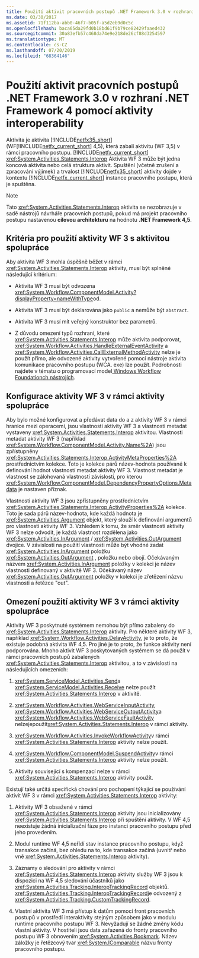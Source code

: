 ```yaml
---
title: Použití aktivit pracovních postupů .NET Framework 3.0 v rozhraní .NET Framework 4 pomocí aktivity interoperability
ms.date: 03/30/2017
ms.assetid: 71f112ba-abb0-46f7-b05f-a5d2eb9d0c5c
ms.openlocfilehash: baca65da29fd0b18bd61f9b79ce82429faaed432
ms.sourcegitcommit: 30a83efb57c468da74e9e218de26cf88d3254597
ms.translationtype: MT
ms.contentlocale: cs-CZ
ms.lasthandoff: 07/20/2019
ms.locfileid: "68364146"
---
```

# <a name="using-net-framework-30-wf-activities-in-net-framework-4-with-the-interop-activity"></a>Použití aktivit pracovních postupů .NET Framework 3.0 v rozhraní .NET Framework 4 pomocí aktivity interoperability
Aktivita je aktivita [!INCLUDE[netfx35_short](../../../includes/netfx35-short-md.md)] (WF[!INCLUDE[netfx_current_short](../../../includes/netfx-current-short-md.md)] 4,5), která zabalí aktivitu (WF 3,5) v rámci pracovního postupu. [!INCLUDE[netfx_current_short](../../../includes/netfx-current-short-md.md)] <xref:System.Activities.Statements.Interop> Aktivita WF 3 může být jedna koncová aktivita nebo celá struktura aktivit. Spuštění (včetně zrušení a zpracování výjimek) a trvalost [!INCLUDE[netfx35_short](../../../includes/netfx35-short-md.md)] aktivity dojde v kontextu [!INCLUDE[netfx_current_short](../../../includes/netfx-current-short-md.md)] instance pracovního postupu, která je spuštěna.  
  
> [!NOTE]
>  Tato <xref:System.Activities.Statements.Interop> aktivita se nezobrazuje v sadě nástrojů návrháře pracovních postupů, pokud má projekt pracovního postupu nastavenou **cílovou architekturu** na hodnotu **.NET Framework 4,5**.  
  
## <a name="criteria-for-using-a-wf-3-activity-with-an-interop-activity"></a>Kritéria pro použití aktivity WF 3 s aktivitou spolupráce  
 Aby aktivita WF 3 mohla úspěšně běžet v rámci <xref:System.Activities.Statements.Interop> aktivity, musí být splněné následující kritérium:  
  
- Aktivita WF 3 musí být odvozena <xref:System.Workflow.ComponentModel.Activity?displayProperty=nameWithType>od.  
  
- Aktivita WF 3 musí být deklarována jako `public` a nemůže být `abstract`.  
  
- Aktivita WF 3 musí mít veřejný konstruktor bez parametrů.  
  
- Z důvodu omezení typů rozhraní, které <xref:System.Activities.Statements.Interop> může aktivita podporovat, <xref:System.Workflow.Activities.HandleExternalEventActivity> a <xref:System.Workflow.Activities.CallExternalMethodActivity> nelze je použít přímo, ale odvozené aktivity vytvořené pomocí nástroje aktivita komunikace pracovního postupu (WCA. exe) lze použít. Podrobnosti najdete v tématu o programovací model[ Windows Workflow Foundationch nástrojích](https://go.microsoft.com/fwlink/?LinkId=178889).  
  
## <a name="configuring-a-wf-3-activity-within-an-interop-activity"></a>Konfigurace aktivity WF 3 v rámci aktivity spolupráce  
 Aby bylo možné konfigurovat a předávat data do a z aktivity WF 3 v rámci hranice mezi operacemi, jsou vlastnosti aktivity WF 3 a vlastnosti metadat vystaveny <xref:System.Activities.Statements.Interop> aktivitou. Vlastnosti metadat aktivity WF 3 (například <xref:System.Workflow.ComponentModel.Activity.Name%2A>) jsou zpřístupněny <xref:System.Activities.Statements.Interop.ActivityMetaProperties%2A> prostřednictvím kolekce. Toto je kolekce párů název-hodnota používané k definování hodnot vlastností metadat aktivity WF 3. Vlastnost metadat je vlastnost se zálohovaná vlastností závislosti, pro kterou <xref:System.Workflow.ComponentModel.DependencyPropertyOptions.Metadata> je nastaven příznak.  
  
 Vlastnosti aktivity WF 3 jsou zpřístupněny prostřednictvím <xref:System.Activities.Statements.Interop.ActivityProperties%2A> kolekce. Toto je sada párů název-hodnota, kde každá hodnota je <xref:System.Activities.Argument> objekt, který slouží k definování argumentů pro vlastnosti aktivity WF 3. Vzhledem k tomu, že směr vlastnosti aktivity WF 3 nelze odvodit, je každá vlastnost rozdělena jako <xref:System.Activities.InArgument> / <xref:System.Activities.OutArgument> dvojice. V závislosti na použití vlastnosti může být vhodné zadat <xref:System.Activities.InArgument> položku <xref:System.Activities.OutArgument> , položku nebo obojí. Očekávaným názvem <xref:System.Activities.InArgument> položky v kolekci je název vlastnosti definovaný v aktivitě WF 3. Očekávaný název <xref:System.Activities.OutArgument> položky v kolekci je zřetězení názvu vlastnosti a řetězce "out".  
  
## <a name="limitations-of-using-a-wf-3-activity-within-an-interop-activity"></a>Omezení použití aktivity WF 3 v rámci aktivity spolupráce  
 Aktivity WF 3 poskytnuté systémem nemohou být přímo zabaleny do <xref:System.Activities.Statements.Interop> aktivity. Pro některé aktivity WF 3, například <xref:System.Workflow.Activities.DelayActivity>, je to proto, že existuje podobná aktivita WF 4,5. Pro jiné je to proto, že funkce aktivity není podporována. Mnoho aktivit WF 3 poskytovaných systémem se dá použít v rámci pracovních postupů zabalených <xref:System.Activities.Statements.Interop> aktivitou, a to v závislosti na následujících omezeních:  
  
1. <xref:System.ServiceModel.Activities.Send>a <xref:System.ServiceModel.Activities.Receive> nelze použít <xref:System.Activities.Statements.Interop> v aktivitě.  
  
2. <xref:System.Workflow.Activities.WebServiceInputActivity>, <xref:System.Workflow.Activities.WebServiceOutputActivity>a <xref:System.Workflow.Activities.WebServiceFaultActivity> nelzejepoužít<xref:System.Activities.Statements.Interop> v rámci aktivity.  
  
3. <xref:System.Workflow.Activities.InvokeWorkflowActivity>v rámci <xref:System.Activities.Statements.Interop> aktivity nelze použít.  
  
4. <xref:System.Workflow.ComponentModel.SuspendActivity>v rámci <xref:System.Activities.Statements.Interop> aktivity nelze použít.  
  
5. Aktivity související s kompenzací nelze v rámci <xref:System.Activities.Statements.Interop> aktivity použít.  
  
 Existují také určitá specifická chování pro pochopení týkající se používání aktivit WF 3 v rámci <xref:System.Activities.Statements.Interop> aktivity:  
  
1. Aktivity WF 3 obsažené v rámci <xref:System.Activities.Statements.Interop> aktivity jsou inicializovány <xref:System.Activities.Statements.Interop> při spuštění aktivity. V WF 4,5 neexistuje žádná inicializační fáze pro instanci pracovního postupu před jeho provedením.  
  
2. Modul runtime WF 4,5 neřídí stav instance pracovního postupu, když transakce začíná, bez ohledu na to, kde transakce začíná (uvnitř nebo vně <xref:System.Activities.Statements.Interop> aktivity).  
  
3. Záznamy o sledování pro aktivity v rámci <xref:System.Activities.Statements.Interop> aktivity služby WF 3 jsou k dispozici na WF 4,5 sledování účastníků jako <xref:System.Activities.Tracking.InteropTrackingRecord> objektů. <xref:System.Activities.Tracking.InteropTrackingRecord>je odvozený z <xref:System.Activities.Tracking.CustomTrackingRecord>.  
  
4. Vlastní aktivita WF 3 má přístup k datům pomocí front pracovních postupů v prostředí interaktivity stejným způsobem jako v modulu runtime pracovního postupu WF 3. Nevyžadují se žádné změny kódu vlastní aktivity. V hostiteli jsou data zařazená do fronty pracovního postupu WF 3 obnovením <xref:System.Activities.Bookmark>. Název záložky je řetězcový tvar <xref:System.IComparable> názvu fronty pracovního postupu.
